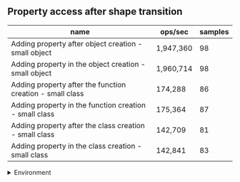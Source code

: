 ## Property access after shape transition

|name|ops/sec|samples|
|-|-|-|
|Adding property after object creation - small object|1,947,360|98|
|Adding property in the object creation - small object|1,960,714|98|
|Adding property after the function creation - small class|174,288|86|
|Adding property in the function creation - small class|175,364|87|
|Adding property after the class creation - small class|142,709|81|
|Adding property in the class creation - small class|142,841|83|


<details>
<summary>Environment</summary>

* __Machine:__ linux x64 | 2 vCPUs | 6.8GB Mem
* __Run:__ Sat Oct 21 2023 13:17:39 GMT+0000 (Coordinated Universal Time)
</details>

<!--
{"environment":{"platform":"linux","arch":"x64","cpus":2,"totalMemory":6.7597503662109375},"benchmarks":[{"name":"Adding property after object creation - small object","opsSec":1947360.4320349675,"samples":9},{"name":"Adding property in the object creation - small object","opsSec":1960713.6044219718,"samples":6},{"name":"Adding property after the function creation - small class","opsSec":174287.77974391184,"samples":3},{"name":"Adding property in the function creation - small class","opsSec":175363.6981620733,"samples":4},{"name":"Adding property after the class creation - small class","opsSec":142709.0738033342,"samples":4},{"name":"Adding property in the class creation - small class","opsSec":142840.75341793516,"samples":3}]}-->
